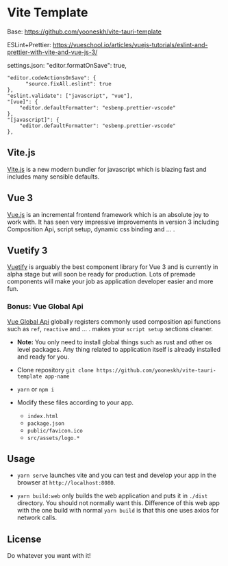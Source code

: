 # Vite Template
Base:
https://github.com/yooneskh/vite-tauri-template

ESLint+Prettier:
https://vueschool.io/articles/vuejs-tutorials/eslint-and-prettier-with-vite-and-vue-js-3/

settings.json:
    "editor.formatOnSave": true,
    
    "editor.codeActionsOnSave": {
          "source.fixAll.eslint": true
    },
    "eslint.validate": ["javascript", "vue"],
    "[vue]": {
        "editor.defaultFormatter": "esbenp.prettier-vscode"
    },
    "[javascript]": {
        "editor.defaultFormatter": "esbenp.prettier-vscode"
    },

## Vite.js
[Vite.js](https://vitejs.dev/) is a new modern bundler for javascript which is blazing fast and includes many sensible defaults.

## Vue 3
[Vue.js](https://vuejs.org/) is an incremental frontend framework which is an absolute joy to work with. It has seen very impressive improvements in version 3 including Composition Api, script setup, dynamic css binding and ... .

## Vuetify 3
[Vuetify](https://vuetifyjs.com/) is arguably the best component library for Vue 3 and is currently in alpha stage but will soon be ready for production. Lots of premade components will make your job as application developer easier and more fun.

### Bonus: Vue Global Api
[Vue Global Api](https://github.com/antfu/vue-global-api) globally registers commonly used composition api functions such as `ref`, `reactive` and ... . makes your `script setup` sections cleaner.

  - **Note:** You only need to install global things such as rust and other os level packages. Any thing related to application itself is already installed and ready for you.

- Clone repository `git clone https://github.com/yooneskh/vite-tauri-template app-name`

- `yarn` or `npm i`

- Modify these files according to your app.
  - `index.html`
  - `package.json`
  - `public/favicon.ico`
  - `src/assets/logo.*`

## Usage

- `yarn serve` launches vite and you can test and develop your app in the browser at `http://localhost:8080`.

- `yarn build:web` only builds the web application and puts it in `./dist` directory. You should not normally want this. Difference of this web app with the one build with normal `yarn build` is that this one uses axios for network calls.

## License
Do whatever you want with it!
